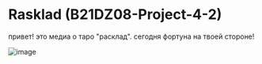 # Rasklad (B21DZ08-Project-4-2)

 привет! это медиа о таро "расклад". сегодня фортуна на твоей стороне!

![image](https://user-images.githubusercontent.com/95911284/232538710-7ff1e221-1043-4755-8674-95d3d19d49d6.png)
